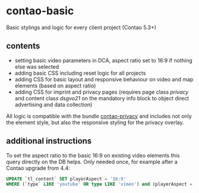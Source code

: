 # contao-basic
Basic stylings and logic for every client project (Contao 5.3+)

## contents
* setting basic video parameters in DCA, aspect ratio set to 16:9 if nothing else was selected
* adding basic CSS including reset logic for all projects
* adding CSS for basic layout and responsive behaviour on video and map elements (based on aspect ratio)
* adding CSS for imprint and privacy pages (requires page class *privacy* and content class *dsgvo21* on the mandatory info block to object direct advertising and data collection)

All logic is compatible with the bundle [contao-privacy](https://github.com/vonheldenundgestalten/contao-privacy) and includes not only the element style, but also the responsive styling for the privacy overlay.

## additional instructions
To set the aspect ratio to the basic 16:9 on existing video elements this query directly on the DB helps. Only needed once, for example after a Contao upgrade from 4.4:
```SQL
UPDATE `tl_content` SET playerAspect = '16:9' 
WHERE (`type` LIKE 'youtube' OR type LIKE 'vimeo') and (playerAspect = 'none' OR playerAspect = '')
```
